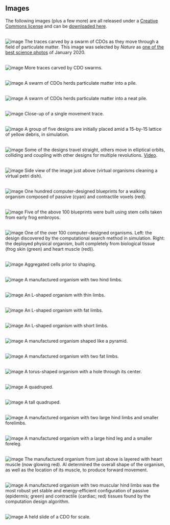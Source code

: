 ## Images

The following images (plus a few more) are all released under a [Creative Commons license](http://creativecommons.org/licenses/by/4.0/) and can be [downloaded here](https://drive.google.com/drive/folders/1m2ZnuFK0BUGeozVG5K4NKPVOKoDVSmAy).
<br><br>

![image](https://cdorgs.github.io/img/06_Vivo_Group_Behavior_Trace.jpg)
The traces carved by a swarm of CDOs as they move through a field of particulate matter.
This image was selected by _Nature_ as [one of the best science photos](https://www.nature.com/articles/d41586-020-00245-8) of January 2020.
<br><br>

![image](https://cdorgs.github.io/img/07_Vivo_Traces.jpg)
More traces carved by CDO swarms.
<br><br>

![image](https://cdorgs.github.io/img/08_Group_work.jpg)
A swarm of CDOs herds particulate matter into a pile.
<br><br>

![image](https://cdorgs.github.io/img/09_Group_Particle_Aggregation.jpg)
A swarm of CDOs herds particulate matter into a neat pile.
<br><br>

![image](https://cdorgs.github.io/img/10_Vivo_Single_Behavior_Trace.png)
Close-up of a single movement trace.
<br><br>

![image](https://cdorgs.github.io/img/14_Silico_Particle_Aggregation_From_Above_StartingState.png)
A group of five designs are initially placed amid a 15-by-15 lattice of yellow debris, in simulation.
<br><br>

![image](https://cdorgs.github.io/img/15_Silico_Particle_Aggregation_From_Above.png)
Some of the designs travel straight, others move in elliptical orbits, colliding and coupling with other designs for multiple revolutions. [Video](https://drive.google.com/file/d/1j9JL2OCpP1w9Ho8IjYSC8ZQhPTTBgOkD/view?usp=sharing).
<br><br>

![image](https://cdorgs.github.io/img/16_Silico_Particle_Aggregation_SideView.png)
Side view of the image just above (virtual organisms cleaning a virtual petri dish).
<br><br>

![image](https://cdorgs.github.io/img/11_Evolved_Designs.png)
One hundred computer-designed blueprints for a walking organism composed of passive (cyan) and contractile voxels (red).
<br><br>

![image](https://cdorgs.github.io/img/04_Multiple_Design_Organism_Pairs.png)
Five of the above 100 blueprints were built using stem cells taken from early frog embroyos.
<br><br>

![image](https://cdorgs.github.io/img/00_Design_Organism_Pair_GreenEctoderm_RedCardiac.png)
One of the over 100 computer-designed organisms. Left: the design discovered by the computational search method in simulation. Right: the deployed physical organism, built completely from biological tissue (frog skin (green) and heart muscle (red)).
<br><br>

![image](https://cdorgs.github.io/img/17_Vivo_starting_material_2x.jpg)
Aggregated cells prior to shaping.
<br><br>

![image](https://cdorgs.github.io/img/19_biobotA3xd.jpg)
A manufactured organism with two hind limbs.
<br><br>

![image](https://cdorgs.github.io/img/21_biobotB4xa.jpg)
An L-shaped organism with thin limbs.
<br><br>

![image](https://cdorgs.github.io/img/22_biobotB4xb.jpg)
An L-shaped organism with fat limbs.
<br><br>

![image](https://cdorgs.github.io/img/23_biobotB4xc.jpg)
An L-shaped organism with short limbs.
<br><br>

![image](https://cdorgs.github.io/img/24_biobotC4xb.jpg)
A manufactured organism shaped like a pyramid.
<br><br>

![image](https://cdorgs.github.io/img/25_biobotD4x.jpg)
A manufactured organism with two fat limbs.
<br><br>

![image](https://cdorgs.github.io/img/28_4xhole7.jpg)
A torus-shaped organism with a hole through its center.
<br><br>

![image](https://cdorgs.github.io/img/18_3xd.jpg)
A quadruped.
<br><br>

![image](https://cdorgs.github.io/img/26_4xc.jpg)
A tall quadruped.
<br><br>

![image](https://cdorgs.github.io/img/29_3xa.jpg)
A manufactured organism with two large hind limbs and smaller forelimbs.
<br><br>

![image](https://cdorgs.github.io/img/30_3xi.jpg)
A manufactured organism with a large hind leg and a smaller foreleg.
<br><br>

![image](https://cdorgs.github.io/img/31_3xh_overlay.jpg)
The manufactured organism from just above is layered with heart muscle (now glowing red). AI determined the overall shape of the organism, as well as the location of its muscle, to produce forward movement.
<br><br>

![image](https://cdorgs.github.io/img/03_Vivo_Design52.png)
A manufactured organism with two muscular hind limbs was the most robust yet stable and energy-efficient configuration of passive (epidermis; green) and contractile (cardiac; red) tissues found by the computation design algorithm. 
<br><br>

![image](https://cdorgs.github.io/img/36_Xenobot_On_A_Slide.jpg)
A held slide of a CDO for scale.

